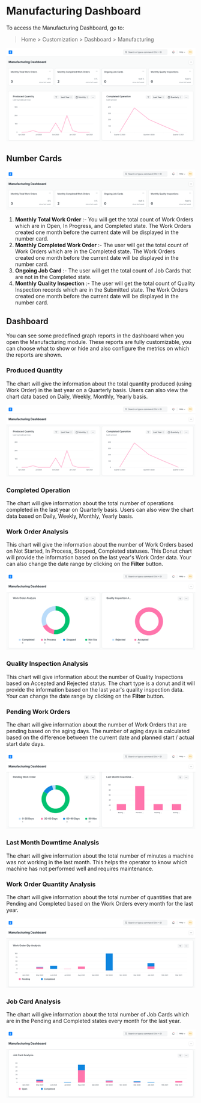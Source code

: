 
# Manufacturing Dashboard



To access the Manufacturing Dashboard, go to:


> Home > Customization > Dashboard > Manufacturing


![Manufacturing Dashboard](/files/manufacturing-dashboard.png)


## Number Cards


![Number Cards](/files/manufacturing-number-cards.png)


1. **Monthly Total Work Order** :- You will get the total count of Work Orders which are in Open, In Progress, and Completed state. The Work Orders created one month before the current date will be displayed in the number card.
2. **Monthly Completed Work Order** :- The user will get the total count of Work Orders which are in the Completed state. The Work Orders created one month before the current date will be displayed in the number card.
3. **Ongoing Job Card** :- The user will get the total count of Job Cards that are not in the Completed state.
4. **Monthly Quality Inspection** :- The user will get the total count of Quality Inspection records which are in the Submitted state. The Work Orders created one month before the current date will be displayed in the number card.


## Dashboard


You can see some predefined graph reports in the dashboard when you open the Manufacturing module. These reports are fully customizable, you can choose what to show or hide and also configure the metrics on which the reports are shown.


### Produced Quantity


The chart will give the information about the total quantity produced (using Work Order) in the last year on a Quarterly basis. Users can also view the chart data based on Daily, Weekly, Monthly, Yearly basis.


![Produced Quantity & Completed Operation](/files/manufacturing-dashboard-2.png)


### Completed Operation


The chart will give information about the total number of operations completed in the last year on Quarterly basis. Users can also view the chart data based on Daily, Weekly, Monthly, Yearly basis.


### Work Order Analysis


This chart will give the information about the number of Work Orders based on Not Started, In Process, Stopped, Completed statuses. This Donut chart will provide the information based on the last year's Work Order data. Your can also change the date range by clicking on the **Filter** button.


![Work Order & Quality Inspction Analysis](/files/manufacturing-dashboard-3.png)


### Quality Inspection Analysis


This chart will give information about the number of Quality Inspections based on Accepted and Rejected status. The chart type is a donut and it will provide the information based on the last year's quality inspection data. Your can change the date range by clicking on the **Filter** button.


### Pending Work Orders


The chart will give information about the number of Work Orders that are pending based on the aging days. The number of aging days is calculated based on the difference between the current date and planned start / actual start date days.


![Pending Work Order & Downtime Analysis](/files/manufacturing-dashboard-4.png)


### Last Month Downtime Analysis


The chart will give information about the total number of minutes a machine was not working in the last month. This helps the operator to know which machine has not performed well and requires maintenance.


### Work Order Quantity Analysis


The chart will give information about the total number of quantities that are Pending and Completed based on the Work Orders every month for the last year.


![Work Order Quantity Analysis](/files/manufacturing-dashboard-5.png)


### Job Card Analysis


The chart will give information about the total number of Job Cards which are in the Pending and Completed states every month for the last year.


![Job Card Analysis](/files/manufacturing-dashboard-6.png)





